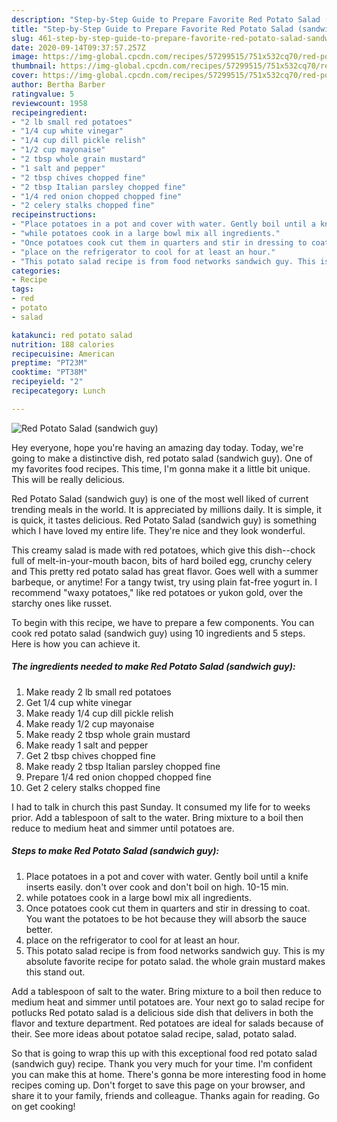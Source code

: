 ```yaml
---
description: "Step-by-Step Guide to Prepare Favorite Red Potato Salad (sandwich guy)"
title: "Step-by-Step Guide to Prepare Favorite Red Potato Salad (sandwich guy)"
slug: 461-step-by-step-guide-to-prepare-favorite-red-potato-salad-sandwich-guy
date: 2020-09-14T09:37:57.257Z
image: https://img-global.cpcdn.com/recipes/57299515/751x532cq70/red-potato-salad-sandwich-guy-recipe-main-photo.jpg
thumbnail: https://img-global.cpcdn.com/recipes/57299515/751x532cq70/red-potato-salad-sandwich-guy-recipe-main-photo.jpg
cover: https://img-global.cpcdn.com/recipes/57299515/751x532cq70/red-potato-salad-sandwich-guy-recipe-main-photo.jpg
author: Bertha Barber
ratingvalue: 5
reviewcount: 1958
recipeingredient:
- "2 lb small red potatoes"
- "1/4 cup white vinegar"
- "1/4 cup dill pickle relish"
- "1/2 cup mayonaise"
- "2 tbsp whole grain mustard"
- "1 salt and pepper"
- "2 tbsp chives chopped fine"
- "2 tbsp Italian parsley chopped fine"
- "1/4 red onion chopped chopped fine"
- "2 celery stalks chopped fine"
recipeinstructions:
- "Place potatoes in a pot and cover with water. Gently boil until a knife inserts easily. don&#39;t over cook and don&#39;t boil on high. 10-15 min."
- "while potatoes cook in a large bowl mix all ingredients."
- "Once potatoes cook cut them in quarters and stir in dressing to coat. You want the potatoes to be hot because they will absorb the sauce better."
- "place on the refrigerator to cool for at least an hour."
- "This potato salad recipe is from food networks sandwich guy. This is my absolute favorite recipe for potato salad. the whole grain mustard makes this stand out."
categories:
- Recipe
tags:
- red
- potato
- salad

katakunci: red potato salad 
nutrition: 188 calories
recipecuisine: American
preptime: "PT23M"
cooktime: "PT38M"
recipeyield: "2"
recipecategory: Lunch

---
```



![Red Potato Salad (sandwich guy)](https://img-global.cpcdn.com/recipes/57299515/751x532cq70/red-potato-salad-sandwich-guy-recipe-main-photo.jpg)

Hey everyone, hope you're having an amazing day today. Today, we're going to make a distinctive dish, red potato salad (sandwich guy). One of my favorites food recipes. This time, I'm gonna make it a little bit unique. This will be really delicious.

Red Potato Salad (sandwich guy) is one of the most well liked of current trending meals in the world. It is appreciated by millions daily. It is simple, it is quick, it tastes delicious. Red Potato Salad (sandwich guy) is something which I have loved my entire life. They're nice and they look wonderful.

This creamy salad is made with red potatoes, which give this dish--chock full of melt-in-your-mouth bacon, bits of hard boiled egg, crunchy celery and This pretty red potato salad has great flavor. Goes well with a summer barbeque, or anytime! For a tangy twist, try using plain fat-free yogurt in. I recommend &#34;waxy potatoes,&#34; like red potatoes or yukon gold, over the starchy ones like russet.


To begin with this recipe, we have to prepare a few components. You can cook red potato salad (sandwich guy) using 10 ingredients and 5 steps. Here is how you can achieve it.

<!--inarticleads1-->

##### The ingredients needed to make Red Potato Salad (sandwich guy):

1. Make ready 2 lb small red potatoes
1. Get 1/4 cup white vinegar
1. Make ready 1/4 cup dill pickle relish
1. Make ready 1/2 cup mayonaise
1. Make ready 2 tbsp whole grain mustard
1. Make ready 1 salt and pepper
1. Get 2 tbsp chives chopped fine
1. Make ready 2 tbsp Italian parsley chopped fine
1. Prepare 1/4 red onion chopped chopped fine
1. Get 2 celery stalks chopped fine


I had to talk in church this past Sunday. It consumed my life for to weeks prior. Add a tablespoon of salt to the water. Bring mixture to a boil then reduce to medium heat and simmer until potatoes are. 

<!--inarticleads2-->

##### Steps to make Red Potato Salad (sandwich guy):

1. Place potatoes in a pot and cover with water. Gently boil until a knife inserts easily. don&#39;t over cook and don&#39;t boil on high. 10-15 min.
1. while potatoes cook in a large bowl mix all ingredients.
1. Once potatoes cook cut them in quarters and stir in dressing to coat. You want the potatoes to be hot because they will absorb the sauce better.
1. place on the refrigerator to cool for at least an hour.
1. This potato salad recipe is from food networks sandwich guy. This is my absolute favorite recipe for potato salad. the whole grain mustard makes this stand out.


Add a tablespoon of salt to the water. Bring mixture to a boil then reduce to medium heat and simmer until potatoes are. Your next go to salad recipe for potlucks Red potato salad is a delicious side dish that delivers in both the flavor and texture department. Red potatoes are ideal for salads because of their. See more ideas about potatoe salad recipe, salad, potato salad. 

So that is going to wrap this up with this exceptional food red potato salad (sandwich guy) recipe. Thank you very much for your time. I'm confident you can make this at home. There's gonna be more interesting food in home recipes coming up. Don't forget to save this page on your browser, and share it to your family, friends and colleague. Thanks again for reading. Go on get cooking!
